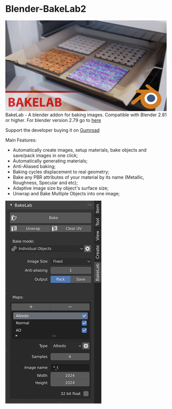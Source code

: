 # Blender-BakeLab2
![Thumbnail](bakelab_thumbnail_text_logo_small.jpg)
BakeLab - A blender addon for baking images.
Compatible with Blender 2.81 or higher.
For blender version 2.79 go to [here](https://github.com/Shahzod114/Bakelab-Blender-addon)

Support the developer buying it on [Gumroad](https://gum.co/Yvjci)

Main Features:
* Automatically create images, setup materials, bake objects and save/pack images in one click;
* Automatically generating materials;
* Anti-Aliased baking;
* Baking cycles displacement to real geometry;
* Bake any PBR attributes of your material by its name (Metallic, Roughness, Specular and etc);
* Adaptive image size by object's surface size;
* Unwrap and Bake Multiple Objects into one image;

![Screen](bakelab_screen.png)
